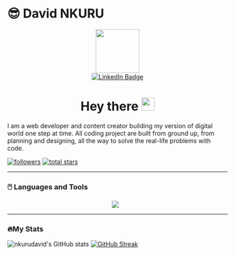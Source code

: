 # 😎 David NKURU

<div id="header" align="center">
  <img src="https://media.giphy.com/media/M9gbBd9nbDrOTu1Mqx/giphy.gif" width="100"/>
  
   <div id="badges">
     <a href="https://www.linkedin.com/in/david-nkuru-089604266/">
       <img src="https://img.shields.io/badge/LinkedIn-blue?style=for-the-badge&logo=linkedin&logoColor=white" alt="LinkedIn Badge"/>
     </a>
   </div>
   <img src="https://komarev.com/ghpvc/?username=nkurudavid&style=flat-square&color=blue" alt=""/>
   
   <h1>
      Hey there
      <img src="https://media.giphy.com/media/hvRJCLFzcasrR4ia7z/giphy.gif" width="30px"/>
   </h1>

</div>

<p>I am a web developer and content creator building my version of digital world one step at time. All coding project are built from ground up, from planning and designing, all the way to solve the real-life problems with code.</p>

   <p align="left">
      <a href="https://github.com/nkurudavid?tab=followers">
         <img alt="followers" title="Follow me on Github" src="https://custom-icon-badges.demolab.com/github/followers/nkurudavid?color=236ad3&labelColor=1155ba&style=for-the-badge&logo=person-add&label=Follow&logoColor=white"/></a>
      <a href="https://github.com/nkurudavid?tab=repositories&sort=stargazers">
         <img alt="total stars" title="Total stars on GitHub" src="https://custom-icon-badges.demolab.com/github/stars/nkurudavid?color=55960c&style=for-the-badge&labelColor=488207&logo=star"/></a>
   </p>

<hr />



### 🖱️ Languages and Tools


<!--
[![My Skills](https://skillicons.dev/icons?i=html,css,javascript,vuejs,php,django,python,fastapi,vscode,mysql,sqlite,postgres,github,git,figma&theme=dark)](https://skillicons.dev)
-->
<p align="center">
    <img style="padding-right:10px;" src="https://skillicons.dev/icons?i=html,css,javascript,vuejs,php,django,python,fastapi,vscode,mysql,sqlite,postgres,github,git,figma&theme=dark" />
</p>


<hr />


### 🔥My Stats

![nkurudavid's GitHub stats](https://github-readme-stats.vercel.app/api?username=nkurudavid&show_icons=true&theme=cobalt2&border_radius=10)
[![GitHub Streak](https://streak-stats.demolab.com?user=nkurudavid&theme=cobalt2&border_radius=10)](https://git.io/streak-stats)


<!--
<hr />

[![Top Langs](https://github-readme-stats.vercel.app/api/top-langs/?username=nkurudavid&langs_count=20&theme=cobalt2&border_radius=10)](https://github.com/nkurudavid/github-readme-stats)
-->
